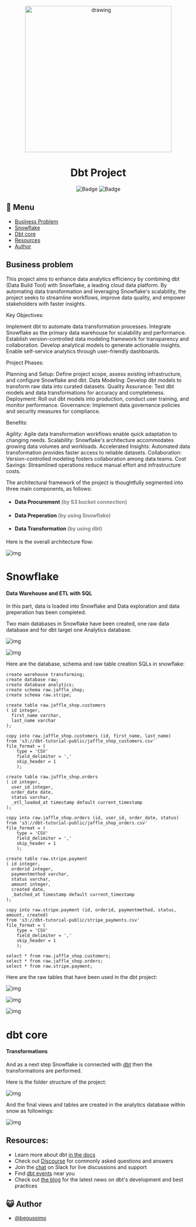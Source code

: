 <div align="center">
<img src="assets/Dbt.png" alt="drawing" width="400"/> <br />


# Dbt Project


![Badge](https://img.shields.io/badge/-dbt?style=for-the-badge&logo=dbt&logoColor=dbt&label=dbt)
![Badge](https://img.shields.io/badge/Snowflake-%2329B5E8?&style=for-the-badge&logo=Snowflake&logoColor=white)


</div>

## :bookmark_tabs: Menu

- [Business Problem](#Business-Problem)
- [Snowflake](#Snowflake)
- [Dbt core](#dbt-core)
- [Resources](#resources)
- [Author](#smiley_cat-author)


## Business problem


This project aims to enhance data analytics efficiency by combining dbt (Data Build Tool) with Snowflake, a leading cloud data platform. By automating data transformation and leveraging Snowflake's scalability, the project seeks to streamline workflows, improve data quality, and empower stakeholders with faster insights.

Key Objectives:

Implement dbt to automate data transformation processes.
Integrate Snowflake as the primary data warehouse for scalability and performance.
Establish version-controlled data modeling framework for transparency and collaboration.
Develop analytical models to generate actionable insights.
Enable self-service analytics through user-friendly dashboards.

Project Phases:

Planning and Setup: Define project scope, assess existing infrastructure, and configure Snowflake and dbt.
Data Modeling: Develop dbt models to transform raw data into curated datasets.
Quality Assurance: Test dbt models and data transformations for accuracy and completeness.
Deployment: Roll out dbt models into production, conduct user training, and monitor performance.
Governance: Implement data governance policies and security measures for compliance.

Benefits:

Agility: Agile data transformation workflows enable quick adaptation to changing needs.
Scalability: Snowflake's architecture accommodates growing data volumes and workloads.
Accelerated Insights: Automated data transformation provides faster access to reliable datasets.
Collaboration: Version-controlled modeling fosters collaboration among data teams.
Cost Savings: Streamlined operations reduce manual effort and infrastructure costs.

The architectural framework of the project is thoughtfully segmented into three main components, as follows:




- #### Data Procurement <font color='gray'> (by S3 bucket connection) </font>
- #### Data Preperation  <font color='gray'>(by using Snowflake) </font>
- #### Data Transformation <font color='gray'>(by using dbt) </font>



Here is the overall architecture flow:


![img](assets/archi.png)


# Snowflake

#### Data Warehouse and ETL with SQL

In this part, data is loaded into Snowflake and Data exploration and data preperation has been completed.

Two main databases in Snowflake have been created, one raw data database and for dbt target one Analytics database.

![img](assets/snowf1.png)

![img](assets/snowf2.png)


Here are the database, schema and raw table creation SQLs in snowflake:


```console
create warehouse transforming;
create database raw;
create database analytics;
create schema raw.jaffle_shop;
create schema raw.stripe;

```

```console
create table raw.jaffle_shop.customers 
( id integer,
  first_name varchar,
  last_name varchar
);

```

```console
copy into raw.jaffle_shop.customers (id, first_name, last_name)
from 's3://dbt-tutorial-public/jaffle_shop_customers.csv'
file_format = (
    type = 'CSV'
    field_delimiter = ','
    skip_header = 1
    ); 

```

```console
create table raw.jaffle_shop.orders
( id integer,
  user_id integer,
  order_date date,
  status varchar,
  _etl_loaded_at timestamp default current_timestamp
);

```

```console
copy into raw.jaffle_shop.orders (id, user_id, order_date, status)
from 's3://dbt-tutorial-public/jaffle_shop_orders.csv'
file_format = (
    type = 'CSV'
    field_delimiter = ','
    skip_header = 1
    );

```

```console
create table raw.stripe.payment 
( id integer,
  orderid integer,
  paymentmethod varchar,
  status varchar,
  amount integer,
  created date,
  _batched_at timestamp default current_timestamp
);

```

```console
copy into raw.stripe.payment (id, orderid, paymentmethod, status, amount, created)
from 's3://dbt-tutorial-public/stripe_payments.csv'
file_format = (
    type = 'CSV'
    field_delimiter = ','
    skip_header = 1
    );

```

```console
select * from raw.jaffle_shop.customers;
select * from raw.jaffle_shop.orders;
select * from raw.stripe.payment;   

```
Here are the raw tables that have been used in the dbt project:

![img](assets/snowf4.png)

![img](assets/snowf5.png)

![img](assets/snowf6.png)

# dbt core 

#### Transformations

And as a next step Snowflake is connected with [dbt](https://docs.getdbt.com/guides/snowflake?step=4) then the transformations are performed.

Here is the folder structure of the project:

![img](assets/dbtf1.png)

And the final views and tables are created in the analytics database within snow as followings:

![img](assets/snowf3.png)



## Resources:
- Learn more about dbt [in the docs](https://docs.getdbt.com/docs/introduction)
- Check out [Discourse](https://discourse.getdbt.com/) for commonly asked questions and answers
- Join the [chat](https://community.getdbt.com/) on Slack for live discussions and support
- Find [dbt events](https://events.getdbt.com) near you
- Check out [the blog](https://blog.getdbt.com/) for the latest news on dbt's development and best practices

## :smiley_cat: Author

- [@begussimo](https://github.com/begussimo)
